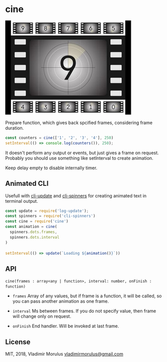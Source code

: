 cine
==

![Cine](media/cine.jpg)

Prepare function, which gives back spcified frames, considering frame duration.

```js
const counters = cine(['1', '2', '3', '4'], 250)
setInterval(() => console.log(counters()), 250);
```

It doesn't perform any output or events, but just gives a frame on request. Probably you should use something like setInterval to create animation.

Keep delay empty to disable internally timer.

Animated CLI
--

Usefull with [cli-update](https://github.com/sindresorhus/log-update) and [cli-spinners](https://github.com/sindresorhus/cli-spinners) for creating animated text in terminal output.

```js
const update = require('log-update');
const spinners = require('cli-spinners')
const cine = require('cine')
const animation = cine(
  spinners.dots.frames,
  spinners.dots.interval
)

setInterval(() => update(`Loading ${animation()}`))
```

API
--

`cine(frames : array<any | function>, interval: number, onFinish : function)`

- `frames` Array of any values, but if frame is a function, it will be called, so you can pass another animation as one frame.

- `interval` Ms between frames. If you do not specify value, then frame will change only on request.

- `onFinish` End handler. Will be invoked at last frame.

License
--

MIT, 2018, Vladimir Morulus <vladimirmorulus@gmail.com>
